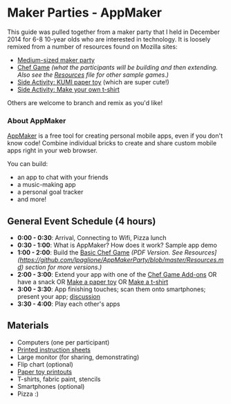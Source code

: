 # Maker Parties - AppMaker

This guide was pulled together from a maker party that I held in December 2014 for 6-8 10-year olds who are interested in technology. It is loosely remixed from a number of resources found on Mozilla sites:

* [Medium-sized maker party](https://michelle.makes.org/thimble/LTE1Nzc2NDgxMjg=/how-to-host-a-maker-party-medium)
* [Chef Game](https://mcbeckster.makes.org/thimble/NTc4NjgzMTM2/chef-adventure-game) _(what the participants will be building and then extending. Also see the [Resources](https://github.com/lpaglione/AppMakerParty/blob/master/Resources.md) file for other sample games.)_
* [Side Activity: KUMI paper toy](https://party.webmaker.org/party-resources/KUMI-Papertoy-blue.pdf) (which are super cute!)
* [Side Activity: Make your own t-shirt](https://tbx.makes.org/thimble/stencil-a-tshirt)

Others are welcome to branch and remix as you'd like!

### About AppMaker

[AppMaker](https://apps.webmaker.org/en-US/designer0) is a free tool for creating personal mobile apps, even if you don't know code! Combine individual bricks to create and share custom mobile apps right in your web browser.

You can build:

* an app to chat with your friends
* a music-making app
* a personal goal tracker
* and more!

## General Event Schedule (4 hours)

* **0:00 - 0:30**: Arrival, Connecting to Wifi, Pizza lunch
* **0:30 - 1:00**: What is AppMaker? How does it work? Sample app demo
* **1:00 - 2:00**: Build the [Basic Chef Game](https://github.com/lpaglione/AppMakerParty/blob/master/InstructionSheetsPDF/ChefGame-Basic_Instructions.pdf?raw=true) _(PDF Version. See Resources](https://github.com/lpaglione/AppMakerParty/blob/master/Resources.md) section for more versions.)_
* **2:00 - 3:00**: Extend your app with one of the [Chef Game Add-ons](https://github.com/lpaglione/AppMakerParty/blob/master/Resources.md) OR have a snack OR [Make a paper toy](https://party.webmaker.org/party-resources/KUMI-Papertoy-blue.pdf) OR [Make a t-shirt](https://tbx.makes.org/thimble/stencil-a-tshirt)
* **3:00 - 3:30**: App finishing touches; scan them onto smartphones; present your app; [discussion](https://github.com/lpaglione/AppMakerParty/blob/master/Discussion.md)
* **3:30 - 4:00**: Play each other's apps

## Materials

* Computers (one per participant)
* [Printed instruction sheets](https://github.com/lpaglione/AppMakerParty/blob/master/Resources.md)
* Large monitor (for sharing, demonstrating)
* Flip chart (optional)
* [Paper toy printouts](https://party.webmaker.org/party-resources/KUMI-Papertoy-blue.pdf)
* T-shirts, fabric paint, stencils
* Smartphones (optional)
* Pizza :)

